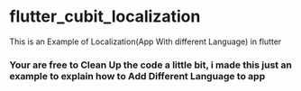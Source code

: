 # flutter_cubit_localization
This is an Example of Localization(App With different Language) in flutter

### Your are free to Clean Up the code a little bit, i made this just an example to explain how to Add Different Language to app

